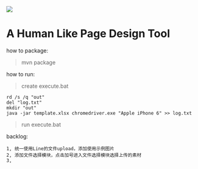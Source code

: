 ![](http://www.9jialu.com/image/Original_without_effects_204x75.png)

A Human Like Page Design Tool
=========================

how to package: 
> mvn package

how to run:
> create execute.bat

    rd /s /q "out"
    del "log.txt"
    mkdir "out"
    java -jar template.xlsx chromedriver.exe "Apple iPhone 6" >> log.txt

> run execute.bat

backlog:

    1, 统一使用Line的文件upload，添加使用示例图片
    2, 添加文件选择模块，点击加号进入文件选择模块选择上传的素材
    3, 
